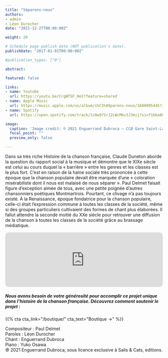 ```yaml
---
title: "Séparons-nous"
authors:
- admin
- Léon Durocher
date: "2021-12-27T00:00:00Z"

weight: 20

# Schedule page publish date (NOT publication's date).
publishDate: "2017-01-01T00:00:00Z"

#publication_types: ["0"]

abstract: 

featured: false

links:
- name: Youtube
  url: https://youtu.be/CrgWTSF_HeI?feature=shared
- name: Apple Music
  url: https://music.apple.com/us/album/s%C3%A9parons-nous/1600905445?i=1600905449
- name: Spotify
  url: https://open.spotify.com/track/2z0w97SrJ2LWcMkv3J3mij?si=f16ba88aada7423e

image:
  caption: 'Image credit: © 2021 Enguerrand Dubroca – CCØ Gare Saint-Lazare, Lévy E. et L. & Cie – Paris Collections / Musée Carnavalet'
  focal_point: ""
  preview_only: false

---
```


Dans sa très riche Histoire de la chanson française, Claude Duneton aborde la question du rapport social à la musique et démontre que le XIXe siècle est celui au cours duquel la « barrière » entre les genres et les classes est le plus fort. C’est en raison de la haine sociale très prononcée à cette époque que la chanson populaire devait être marquée d’une « coloration misérabiliste dont il nous est malaisé de nous séparer ». Paul Delmet faisait figure d’exception aimée de tous, avec une petite poignée d’autres chansonniers poétiques Montmartrois. Pourtant, ce clivage n’a pas toujours existé. À la Renaissance, époque fondatrice pour la chanson populaire, celle-ci était l’expression commune à toutes les classes de la société, même si des groupes particuliers cultivaient des formes de chant plus élaborées. Il fallut attendre la seconde moitié du XXe siècle pour retrouver une diffusion de la chanson à toutes les classes de la société grâce au brassage médiatique. 


<iframe allow="autoplay *; encrypted-media *; fullscreen *; clipboard-write" frameborder="0" height="175" style="width:100%;max-width:720px;overflow:hidden;border-radius:10px;" sandbox="allow-forms allow-popups allow-same-origin allow-scripts allow-storage-access-by-user-activation allow-top-navigation-by-user-activation" src="https://embed.music.apple.com/us/album/s%C3%A9parons-nous/1600905445?i=1600905449"></iframe>

##### Nous avons besoin de votre générosité pour accomplir ce projet unique dans l’histoire de la chanson française. Découvrez comment soutenir le projet :
{{% cta cta_link="/boutique/" cta_text="Boutique →" %}}

<p>Compositeur : Paul Delmet <br>
Paroles : Léon Durocher<br>
Chant : Enguerrand Dubroca<br>
Piano : Yuko Osawa<br>
℗ 2021 Enguerrand Dubroca, sous licence exclusive à Salis & Cats, editions.</p>



